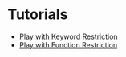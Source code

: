 # Tutorials

- [Play with Keyword Restriction](play_with_keyword_restriction.md)
- [Play with Function Restriction](play_with_function_restriction.md)
